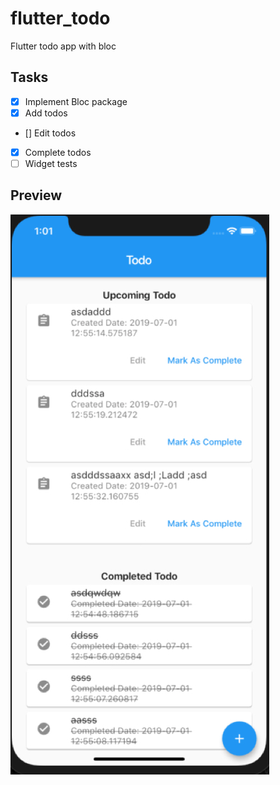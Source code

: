 # flutter_todo
Flutter todo app with bloc

## Tasks

- [x] Implement Bloc package
- [x] Add todos
- [] Edit todos
- [x] Complete todos
- [ ] Widget tests 

## Preview

![todo screen](./todo.jpg)
